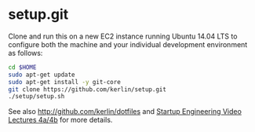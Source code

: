 setup.git
=========
Clone and run this on a new EC2 instance running Ubuntu 14.04 LTS to
configure both the machine and your individual development environment as
follows:

```sh
cd $HOME
sudo apt-get update
sudo apt-get install -y git-core
git clone https://github.com/kerlin/setup.git
./setup/setup.sh   
```

See also http://github.com/kerlin/dotfiles and
[Startup Engineering Video Lectures 4a/4b](https://class.coursera.org/startup-001/lecture/index)
for more details.





